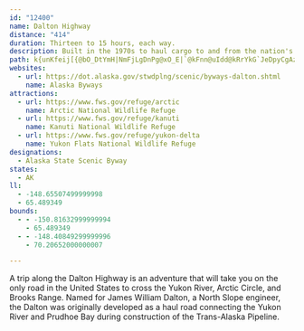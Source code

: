```yaml
---
id: "12400"
name: Dalton Highway
distance: "414"
duration: Thirteen to 15 hours, each way.
description: Built in the 1970s to haul cargo to and from the nation's largest oil field, the James Dalton highway was only opened for public use in 1994. The Dalton was recognized as an Alaska State Scenic Byway in 1998 for its spectacular scenery.
path: k{unKfeij[{@bO_DtYmH|NmFjLgDnPg@xO_E|`@kFnn@uIdd@kRrYkG`JeDpyCgAzj@AfJTpRDpLGvIY~Jy@rOeAtS_@|EQxCGvEDjCd@fDf@nCx@~BdBhEdAxDhAjC|AdEt@rDv@~FRxKv@jI`BxW~Dle@~BvZKzKQtIGhIc@lGgA`DuApAuBd@uCPg@P_A~@m@bBkJjTgLfUgElFgDvAcOdAgCDqCrBgDtAmEnGuDfOeH`WoIba@x@`HlAhGdAtEx@|CrAdCtApApCtAzB|BpAnD^`FM`H_BjJgC`IsFjUgBbH_CjKeA~GsCl_@wAhOuAdSkBbQUdIyDre@yBjTmA`JkBxF_AjA_BbAuGdCqEx@qGa@eI\sLxMiCnDkDdDcGnJkAp@sD`HyCzIgBlHmAxHaK`bA_AdIk@lDuAzCsIlH{Y|RmC`CuAtCcB`FcCxNeCvJaFxMyIhS_DhF{FjO_DjJYfBGdE}@lJ}@rEw@fC{@dA_HlFsAf@kANaAEy@U_As@wByD_BoBuAiAw@[_ABwBn@sCfByGfHqDhDiAzA_BhEcCbH{I|]ob@~|A}AzEgA|AaAx@iCNsAx@mBzCmA`F{AlJw@`NElFExKXlHv@fJr@xHz@`LAlHJvRl@dXJfLJvWKnHCbDU|CsC~OiBzKiDrW]jEEnD?|FVrFvBdV|Cf`@d@tOJbK?xDDzEZ~Dv@hGf@vK\fORrLZjJdC~`@lIt~A~ArTZ`L?nM[lK{Bf`@[|HcBxTiA~GoAdGsA`FmCxNiCtIcHn[sDhM_DbGoDrDeHrFwXjWoFxE_D`A_Ce@yBgB}IqXiDiIiEwNsFwMeDkJmD{IuAmB_DaAmIbB{ElBaNpEcMzE}d@jOcHwKeBiDyAmE{D}UqBiEmEuGaCgFyDmJqAkHoAmKW_H{A}PcBoH}DaDyCeDkAiFoCoIqCgJsCwNa@eG]mJeBwLuBaRyCcKsCoDqBcCoDQeDjAyClD{DhIkEvEiNnI_EZiFDaDgBgIWsGyBmFm@uIjC_HnG}PtI_^bRqB`BoBvDwBhHmEtTY~J_@fTfChqApA`_@`An_@d@xa@aD~MsB|GsBxF}C`HsCvDgCfByBVoCrBmC|AqBb@aCbAkAr@aB\_BhAaG|S{Ij\_DnJyAnDaAfBeAb@eAEqAs@sCoCkJeMqHkIsDgFiN{QyBeBoE_EgVyL{OeGg@Iy@B_BfB{@jBeKlf@iTdkAqVrvAiNz{@cPrpAsJxbAwNj~AqChWaDh_@g@~D]tAk@~@i@t@y@T{RQS\i@zAaBtGaB`L_L|o@oKdp@iMtt@yDhSm@|Dm@dIC`DR|Cr@jD|BrEbPdZtIdJlElHp@tBXjD?jES~BkCfRsElWgAdI}AxLiAfHe@bESvHF~Xx@db@x@re@LlS[p^sAhr@yA`b@YhSy@pLk@vFy@rFkBrJgBnGaBfFqBpE{B`DsBxByB|AyB~@_B`@mBBgEs@mL_HmNwGcGmDmDgBmI{CgOaDyFo@iAVmAtA}@zAm@zBk@zCUbDCbIVdI^fGx@`RnAzQb@`Lt@|KPnHF~GM|D[bEi@hDiPvq@wSzz@oKxd@YrCIxB?vBHfBpMnq@^nCPxD_@~JwAvXgA`Ks@`JMhRyApLwBhCaDt@aFkEgJmFuJkJuNuKqEsAwD`BqB|G{p@tqCgH~XgCxAkBa@_CyBuBsGgCcFkBoGoKoYwFuMeQme@wC{CoDbA}TtMqE~Fy@fJgF`dA{@zDmDTwErBcD]sBPqFnAs@j@aFxSm@fDsFvXaInc@EpFxGzl@zLdr@bRxiATvKsAzW_BfKgAlCsEBcJpCsDxBsFpLeF~FmEnCsCn@{CxBgFxKsBfB{B}@sC}F_D}OeDuRaFwS_EsH{DkFmDiByA\_CbDoCvFsLzWcRdg@cW`o@wUfj@yFdB{AEkBxXqBvD{BrBkDnB{Df@aEx@?zYmHfS_HtS}h@hyAyA~KNbLxG`a@pUh[|Bhd@bCv\jIvoAtE|XnJp\pCzRXfHgCz]kAhK?hQdE`q@rC~]NvNGrJoK`y@yFvb@{f@`}DiNjiAsE`OmVlk@}Y`q@cN|\{Nna@iApPXxSlA`q@eCre@eArPAlQFpd@\hv@TnU_@bQuBfP_F~Sk@~D}KvZ{HdXgKj`@aCvEqFjD{G^sAnAaDbAwDzK_A`FiHpOaFtAyGoGiGeNaHwM_h@ay@o[_e@oH{HoJqBaHpDeH|KuCrMiDlT}A`TsK`|@iLt|@gWpr@oNx]{GxUcJbd@cAvAuD|ImJxKmMlXcMz^aIxa@qb@vuBuQt`AwPrw@iVvz@w{@jjCuC~M_Fv\{B`PiB~O{DfVaJzp@{OzkAwOjiAiWhnBa@dEsJjZy]l~@wB|GoBfP_CbWyD|\mAjNqBzQM~MaA|IiBv^o@~Sw@`H}N~~@kBdMgDlHydAtvAuTdp@qa@`i@y_@vb@_CpTrAli@mDdcAwM~s@}@f_@uEba@aEfHuLhM_Gn[eCve@wPz]oSxYwVxWuLpVwZnh@iQ`f@c]p|AoLhYkWd\{WhYe\pf@ee@``AmWdSegAdg@whApZk`@~JsCHcC_BsKyLor@}n@on@}i@aH?uuA`}Aen@nFglApJ}`BfpAu]ra@{cA|~AiD`GiQ~UsFtGkFtBgIc@kMl@k[|L}~Atg@aFjD}EjGiGnGsKbOoPxRcL`PsHvLmEjOaHjRuK~_@aP`e@c]ncA_\|cA{O`i@iLb]uKpZoOzc@gGvWmDdW_BdNgAbFyApFsDfFaCpAmKIsGdBeIvKgH|HwKdRcTbYq}@dqAmErJwXnr@{JvZ_DxD{EpDsGbBgGpCkGhIkuC~mFyf@r{@wDrCyZhF}R|DmSvEaCtCsDdIgD`JyF~OgGjTcLzYyOvd@kMz]uRfd@sMlXyR|e@_LrVoF~F_KjEoIp@yDt@aIp@_Gm@e[fe@iT`PskCp~FsIvRuR~_@}FdGmEf@iPkC}VyCyJfK{JfZw^`xAiSz{@s_@n_BwbCx`JsN|d@eQh\w[bl@aE~DwZd]c~@v~@kYhOaNpO_]|X}Yt\{HlLkCfJ_ExSgArRWzGaBf[yC|U{AvN{DvRsn@ljAeJvUoAfC}Xhe@w[nn@gN`Vgg@r`Ae_@bx@e\bv@e_@ndAwTps@oq@bmB{O`a@_BnAcLnKaNxJgRhMgMvKa_@le@gUl_@oKnM}Q`PgJbBoJuFo`@ih@wK{I{DgFoCqIuEyUoUw|AiF}IuRqk@kE}MaH}ZaCqYeAqVqOu_B{PsmB{EgZeC}DsCo@gQmHqu@yUgEqEeBiMuAwPyCqw@gMy\gh@amAmC_AgLHaMdAgGm@yDqCaG}EiLeLchBsuA}QsOaJmEaNDkPWsEn@}BdBwLlN}Br@aAH{AC_DaBmG_C{Mm@mAc@aAoAkDoF{BqFsD{AeFu@sFTuDuAkCmBaCmDkCmBuDwA{Jm@yJ~DaGfFeExHsClHuFvFsDb@aCaAeI}FoGsJgPqZaBe@yA`@_BtAs@zBwB`W}BhUwAdCsAhAgI`DgIb@yEg@uC}CgBuCiBmF{CaHeBy@iFv@aDfFkG`PwOl^wDzGsE~GuB~A{EZ_DoBgCyCsC}EgDwEmD_HcFoLkI{KgTPo~A|Cm@b@{AhCkCnGeBxFsApHg@pKpAf_@LtPk@|Q_CrZoHbp@sD`RyBlDgCrBsCs@_CgBgByDkBuHmBkReCoSuBoIkDsHu@{CiFeKoBsFm@aDq@{GJuEd@oKf@yTa@wDy@_EuAeE{B_D{BZeCfFyAbI}s@bsCoJfN}KrB}HJq|@oiAmQeT}Jy@{TxKcKrBmH{Aw_@mJ}LqE_MwFm|@kd@mD}JeBiGkAgJeAkGiBsFeAaBeBaAuBDmGjEsM~LgD`BmBKaEuA}C{CoMaXsi@qpAcTys@iFwl@yE_aAkBq]cIur@sFw^aCsRqBmJkCcIuBgF_K_K{FqI{E_L_BkG_C{KoNmt@oQu|@{AaFwA{D{CoG_EiG}Wq^eRqTaw@sy@aN{OaCkFmCcIgQom@yBoGmB_CgEeDgMoLeCeDyAmCiBuEeBkGgFqNgByD_D}DwWwZuT}d@e_@y~@gMk`@mAkKBoLnAsk@v@yRMsYoDkUwGcQuu@ieA{Nkd@iKuj@sKyg@aGwRaO}VizB_~BsJkAkVDgJsEgJwKmJoKcJ{KgFoSoNob@}\a_AyD{Q{Fye@aEc_@qDk^oGud@{Iqi@cdBioFs_@wiAoKuSmJaScNuSefA_vAyM_S{B}AyCQsB?aEdEgEvIyMpViF`JgDpCsDkAaPmLsF{C_ESsCvAcBjC{c@tz@_PtXgg@|j@w[l]aThWiGpJiZdr@uElNkCvNg@fHi@|MuBvQ_B`MeBnGgBhCsBzAmFlA}VcB_Cl@{DjCmGvIgIlK_GhFoCp@{MKi]@k`@eCwQc@oNl@cKg@eOl@gXiEqNiAcPmBuNcD{HwA{EyCaMyJoEaCeIuC{GzA}RfCiQnCqXnIeIl@cS~@sErFsInG_A|AcP~Kkd@rV_YdKcPxG}S}@oMGsIxEoH?gHwCkBqCk^cl@keAciBmIaToCyO_DkR_@kWsB_^aFk\mNuh@wRag@cNo_@uWul@cOsYgOmLwQiUiQsU}Xa\}ZkRmc@wRmQeSaFaNcJqc@wFgo@iFqn@aEk\mI{XmFiLyGcK{M{EiPuBuPmG{K}GcVeLcKiWyIi]yHk^A?wZgsByA{GqAoEy@iBoCsHmFiMaBkCwBeCiEaBeJs@m[uIcFy@cVdCoJh@gC?gBi@uOiWeFuIgMyWuHqGiq@K_d@xDalBfk@eK{Cih@mc@cYcUoJsPgL{O{t@km@g_@aZgNeLgDmAe]qHkBiAgh@se@aMuLgFyEaBkAsEiBgH_AkFa@o@l@iDuAaE_CwR}H}MzC_HoEeAMsBkB{MgTaFaHk]yYmIeGuFwEgGiI{p@yfAsc@w\}TqZcVac@}[wU{QqJ{L}DaNXqSxEgQ}EcLuIgHy@gRm@wHBaLvKgFhI_IfDgDNaFiGuEi@_FsKgF}Hc\}r@aHqNaGsPaf@{`BsFuWmEk\qI_{@qFkxAu@{LaAgD{AoI_Nag@mCuQoB{]_Aum@yAoW]wRa@_]_@}`@FaOd@ue@{@sc@cBwq@uDaa@iOsbAiZ_yAsAoG{EwXkGc[cJwh@mKsg@oHe_@yGwXuZykAcCmHeDwFgDmHyHyHgDkCw^sWcJeAsEb@iIiEmOgNsKcDkMgQkEgCoNoQqCwDuEmF_G_CoCmBeEkAuDnByGhGkQnK}~@re@sc@zGkFWgEkCuEiM_FqL{Sqi@eZ{s@wR{^eDwEuNgLyb@{Z_CaDoJ{ImK{QcKyNyPiWkMsU_Q_d@_Om[u]ss@mImFkHoBaSm@edAmKeF|@}JrJgGzMqRrXmM~CuHm@cEeEok@s`Aq_@ak@cVub@iKyPaHiI_EgHkBoGoE}UyBePoIyk@aKit@mD_Xi^abBuHyk@iFqQqGaGsJsBeVsBaL_B{HkBuGfCyDtIgJ|TyItQ}GvJ{PvImr@zb@qn@v^gOnIoSxDii@xFq_@pJgRtK_`@nQcL~FmLpNaLbH_]~Nk~@xa@_M|HcJfD_GtC}MrF}QhK{PfHoQlGaP{@gM|AgChA_EjCcLfNoRnOcR~M{S|S}q@loAm^tn@ie@rw@cXri@cRtZiL`DiTpKy\hKsf@rRqa@rQuO~DiIUuUiKaFTyKvAyVjBgGqBmG{I{KsXgJySaJ_EmNdSaC~EmFrBmBhBsChGeCzI_EjEmF`BwHZmK?{JkBoLy@yxB_Yy`@_E}zAcX{HW_a@fF}z@jNmdAfd@sF|@mDmDuPuUyByD{FgIyFgJaCyHkCiLyB}LaBmM}@kMYqJSeMa@qGqAgHyCwH{GuMiLgRgNi^wTm`@aGgL{LuOuXa[sEcDcKeDkJ_Cue@yJkWqHwa@wM{KiImDqCyJm@iFf@qSsCsO}AkDEuC_A{HqJaNuRgh@yaAizAkwCeZqj@aLmW_a@g}@y@aBeE}XyB{j@yBux@uBgi@yK_o@wHqb@eCeQy@oQX{`@e@}NuD}P_KiY{Io]yCmF}RkEuHpAsHbBmCwAgDqLsFa^{Ei]gHe\yGgSmOeWogAceAuUqXmHsPe[qtAcSgu@wTgq@oUyi@sKoQoIoGgMeNaK{e@oMs[mKyJuImYuHsFeGkGqM|GoVfWeJ|IoED{Ma^aQ_j@oIo^gF}AkDkBuEsFsE}WyGabA{@kl@{Hav@sEqSeHqDoOeE{FcKuDiSwA}VPcf@dB{[tHcWhLi_@rDyS^aR_@oSsEuM{HoC{Nr]aJ~@_Y}GoS{Kao@qLs[{Y{^|CkQdKwUdLiQaN_ReTkRge@cZ{Wcx@?}z@siBkWnDuR~QoS~MwHyEkIcOcMuNmGsCgHc@{m@d^iv@jq@iSf`@iOnEam@kKe_@aPce@mj@sYie@mf@ybAgm@yv@gRat@yQqu@oc@c\sZgJgUaDkl@wOu_A_h@mj@_Rof@zUegAut@se@yu@i[_h@se@cOslA}cAkQRsKnEcr@pPobAfPq_AfB{ExDcI|GsKdLcTdZmj@xw@kXl_@mK~OsDhHgDtIyCxLuBlJwBpLmBdOmBzM_CvNaBtGsB|CkCdDyCvC{DDcd@cQuAEaBv@u\db@{AzAgAj@}@Nu@?cAWcFiC}AW{@HkAh@keApcAeB`DiBvEkhArfEuQnr@_Vr|@au@r_C{IpXgBjEiB|A_Bp@}A\aMhA_uDl`@}y@x`Aw~@vT{Mh`@yBrCoCf@yLsBuCZ{o@r]wCrFaD`JmCbIqBjCu`@rVq_@hUmGbCaKrBmFjEgE~FcOz\mIxLwQpPmJ~JqDfFyBbG}CbMkBrC_tArt@eVn]aMfWwU`c@m]pf@mj@ne@w`@_KuLwLyBuIsA{P_@m]d@qTx@qZ?ac@mCaZqD_R}IgZaJkXuMqd@wIy]gEaXmCka@gC{]qAc_@oJ_jOdD}tArBwZzKgpCxDir@rAs_@Kwf@gCo]}jDasUw{@sfJ{h@isFkAsU[kTKo{Aj@}`@zD{dAGiRuAkMoBqHgj@usAgoAkkC_BwCmB_Hom@opCqAsHi|@ctHiFce@yA_KsHyq@mAqJwAwJiAcHsAmHwBeKkBwHcC{IeDwJur@epBgBaFsCwGasAumCqB{EoFiQsB_GqBsDeBkCcEsDeFaIoi@agAgKgTq_@uaAmD}Fy@{@iPmPoIkJiW_XsNmNci@}j@sGaFwXyQwDmD{BmDcTe`@{BuFwCcMmC_NeDkOoA{EeBiEmAaCmBcCkCyBmAi@mAUeCIoYfDu`@`FkIfBgEdAqRrJoWvNyAPoHQkICkJ]c]i@_Hc@aGCaGPoEvByCxBiy@hdAaOzQuIvJgIdKyGvJ}E~JmM|ZgDpHkC|E{OtXcMtUme@nz@wChDmBtAiCp@eCImQ{AmZsBav@_GgBu@qB_BgBoB_CaDuB{E_B{EeAaE_AsEgA_GyAkLsBkQgAyHqA_HsAkGmDwKeD}HaBuC_CuCgByA_C{AmBs@_Ca@sCDoHx@mr@vJoJbB_EbC_CpCmBnCkBrDgBbEcLt[kAzCmDxGyApBuAtAiZfV}TdRc]lXmBnAgDfBaCx@}El@cGRiZo@kB]{BcAqBqAuByBmBcCqAsBgDgHsMwVyf@eaAcDuFsFwHmDwDqa@a\wKoKwD{E{FoJaGwLeo@isAiNeZ{CiGyBoDeB}BgBmB_CmBmBq@k[kFye@hAsEa@gp@lg@iKxLmH~JoKdXoPnx@_FnRgCpE{DDqEqAmEyBqLeHcRaNmQkUoO}VeHoH_SgZ_KsJsEiC_WeIc[sLqRuGmMuEiNkGkSsFyJtDoGxGsHzMoVb_@mGzEuIOeIiDePsEcd@_QiIqCuEtAwXdd@yM|Tk^zg@{d@vs@k]bn@yGlDoJoA{R_Gm`@aJwmA{Y{KyBkIoC_MiCcSiHsLuK{p@ej@_UkNaJeA_L`BkKxFgg@`a@gQjI{XoCqRwAgJmDiPaPqVi^cXy\gQuZwLgPsL}Pig@}u@a[}b@{]wh@uS}[cKwLur@iU_k@mTisAuf@cV{JuTy@c\|AonArDuIy@gIgBuHeGaNoMyEuGyHcJwJeJaMcO{u@y{@oLuReJeQwI{R{JwSsQy]gHgP}JgNeIwHcMgJyKgD}FqAmOr@cSpCim@bHkJrDcBhAsDlFsK~SgLzSaGzMgDpKkBjL{AdRqAxNsA~P_EbScDlKsFbFiJl@mKPoVvBaf@zAaMdAcXRoK}CuMuKuOcKaQsLc^{Su[qPk\oOmI{KgReS}OmSsm@mc@aKuEuJoFgDwAmNsEgCkCgCoFeBmKaBsNy@kIqBeVsB{TmGur@{Ecg@{DcQsHsPsBgJwAgFsAcQa@}V_AuWkAuT{BiLgH{ZkFkTsBuN{DmMgEoKuQcQcSmTiPaRyMwLcGwRiT}p@sG{UgC{TeGys@}Eqq@_De`@gHa_AgN}oBoDyQ_HoJ{M_Ic_Akg@}i@cc@u_C`nAklArk@opBtbAkhBziAurA~hA__Al`Amo@jl@y_@z`@kTvR}[bHee@xH_qCfoBguFbeHgk@fLk^hCaJzEmHO_GPwo@vTmr@m@eaBbCe_AdGeZkKuw@}rAqfAmDiqA|F_l@tO{uDftCwZvTuUjgAiP|\uo@`cAgHfLuFpJkFdFiInBcYlBg_@tCiRjAcCEiNyDoRcI_CHiEb@slA`PiK|Ec}@vo@gmAj{@mk@`a@uj@ha@_gAzv@yAr@eBPsBi@yBqAug@sk@mqAexA_j@_o@ml@kp@aHoKsb@a}@k[wd@e`@gl@iJoLkBgByAm@}HmBeDa@mBD_Cc@aNiKoRoQkYwXeCiDyGsMkTed@cr@_vAiTsd@gJkPeGcGeJkIoc@_b@g[}XyBoCsBmDkDuHiS_y@mEkPuD_K_DoEmFoE{FuDyGcAoIZ_Ds@_CkCaMcUgBsByBcA{FM{GJcCKiBiAyOsNaa@_^aCgD_I}Twe@{wA_^eeAmkAenDiDkJaOyTu[uf@kwBc`EuMi_@cZ}}@iHuQgTih@cOo]{FoMmC{GwCqE{BcC{RwIcVuHcq@yRmFyBwCwAaH{ImHgLgKuPiR}Yg]mj@sc@ir@az@_sAiNiS{DyHwCuCuC]iPpCmHlBgFx@wf@gHuf@qIkCuA{BsDsn@acBuCkIkA_Cu@cC_BgBeFoHuD_CkF}@oCHoU~DmDhAqBYmBc@sA}@aByAcYm_@eC{CiJkMqAwBa@iBe@gDKsDAks@KwJSmEk@oEk@iCu@aBw@u@{@WoAXiHbEgAtA_@tAYlCQjDkBtk@{@zV_@zGk@bFs@zE}R|aAmDzP
websites:
  - url: https://dot.alaska.gov/stwdplng/scenic/byways-dalton.shtml
    name: Alaska Byways
attractions:
  - url: https://www.fws.gov/refuge/arctic
    name: Arctic National Wildlife Refuge
  - url: https://www.fws.gov/refuge/kanuti
    name: Kanuti National Wildlife Refuge
  - url: https://www.fws.gov/refuge/yukon-delta
    name: Yukon Flats National Wildlife Refuge
designations:
  - Alaska State Scenic Byway
states:
  - AK
ll:
  - -148.65507499999998
  - 65.489349
bounds:
  - - -150.81632999999994
    - 65.489349
  - - -148.40849299999996
    - 70.20652000000007

---
```


A trip along the Dalton Highway is an adventure that will take you on the only road in the United States to cross the Yukon River, Arctic Circle, and Brooks Range. Named for James William Dalton, a North Slope engineer, the Dalton was originally developed as a haul road connecting the Yukon River and Prudhoe Bay during construction of the Trans-Alaska Pipeline.
